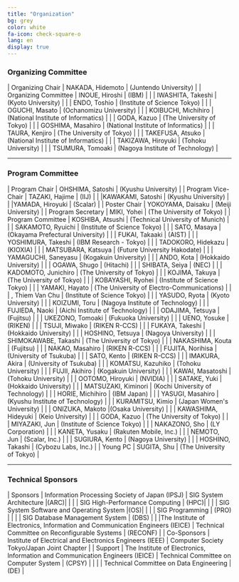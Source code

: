 ```yaml
---
title: "Organization"
bg: grey
color: white
fa-icon: check-square-o
lang: en
display: true
---
```


### Organizing Committee

| Organizing Chair | NAKADA, Hidemoto | (Juntendo University) |
| Organizing Committee | INOUE, Hiroshi | (IBM) |
| | IWASHITA, Takeshi | (Kyoto University) |
| | ENDO, Toshio | (Institute of Science Tokyo) |
| | OGUCHI, Masato | (Ochanomizu University) |
| | KOIBUCHI, Michihiro | (National Institute of Informatics) |
| | GODA, Kazuo | (The University of Tokyo) |
| | GOSHIMA, Masahiro | (National Institute of Informatics) |
| | TAURA, Kenjiro | (The University of Tokyo) |
| | TAKEFUSA, Atsuko | (National Institute of Informatics) |
| | TAKIZAWA, Hiroyuki | (Tohoku University) |
| | TSUMURA, Tomoaki | (Nagoya Institute of Technology) |

---

### Program Committee

| Program Chair | OHSHIMA, Satoshi | (Kyushu University) |
| Program Vice-Chair | TAZAKI, Hajime | (IIJ) |
| |KAWAKAMI, Satoshi | (Kyushu University) |
| |YAMADA, Hiroyuki | (Scalar) |
| Poster Chair | YOKOYAMA, Daisaku | (Meiji University) |
| Program Secretary | MIKI, Yohei | (The University of Tokyo) |
| Program Committee | KOSHIBA, Atsushi | (Technical University of Munich) |
| | SAKAMOTO, Ryuichi | (Institute of Science Tokyo) |
| | SATO, Masaya | (Okayama Prefectural University) |
| | FUKAI, Takaaki | (AIST) |
| | YOSHIMURA, Takeshi | (IBM Research - Tokyo) |
| | TADOKORO, Hidekazu | (KIOXIA) |
| | MATSUBARA, Katsuya | (Future University Hakodate) |
| | YAMAGUCHI, Saneyasu | (Kogakuin University) |
| | ANDO, Kota | (Hokkaido University) |
| | OGAWA, Shugo | (Hitachi) |
| | SHIBATA, Seiya | (NEC) |
| | KADOMOTO, Junichiro | (The University of Tokyo) |
| | KOJIMA, Takuya | (The University of Tokyo) |
| | KOBAYASHI, Ryohei | (Institute of Science Tokyo) |
| | YAMAKI, Hayato | (The University of Electro-Communications) |
| | , Thiem Van Chu | (Institute of Science Tokyo) |
| | YASUDO, Ryota | (Kyoto University) |
| | KOIZUMI, Toru | (Nagoya Institute of Technology) |
| | FUJIEDA, Naoki | (Aichi Institute of Technology) |
| | ODAJIMA, Tetsuya | (Fujitsu) |
| | UKEZONO, Tomoaki | (Fukuoka University) |
| | UENO, Yosuke | (RIKEN) |
| | TSUJI, Miwako | (RIKEN R-CCS) |
| | FUKAYA, Takeshi | (Hokkaido University) |
| | HOSHINO, Tetsuya | (Nagoya University) |
| | SHIMOKAWABE, Takashi | (The University of Tokyo) |
| | NAKASHIMA, Kouta | (Fujitsu) |
| | NAKAO, Masahiro | (RIKEN R-CCS) |
| | FUJITA, Norihisa | (University of Tsukuba) |
| | SATO, Kento | (RIKEN R-CCS) |
| | IMAKURA, Akira | (University of Tsukuba) |
| | KOMATSU, Kazuhiko | (Tohoku University) |
| | FUJII, Akihiro | (Kogakuin University) |
| | KAWAI, Masatoshi | (Tohoku University) |
| | OOTOMO, Hiroyuki | (NVIDIA) |
| | SATAKE, Yuki | (Hokkaido University) |
| | MATSUZAKI, Kiminori | (Kochi University of Technology) |
| | HORIE, Michihiro | (IBM Japan) |
| | YASUGI, Masahiro | (Kyushu Institute of Technology) |
| | KURAMITSU, Kimio | (Japan Women's University) |
| | ONIZUKA, Makoto |(Osaka University) |
| | KAWASHIMA, Hideyuki | (Keio University) |
| | GODA, Kazuo | (The University of Tokyo) |
| | MIYAZAKI, Jun | (Institute of Science Tokyo) |
| | NAKAZONO, Sho | (LY Corporation) |
| | KANETA, Yusaku | (Rakuten Mobile, Inc.) |
| | NEMOTO, Jun | (Scalar, Inc.) |
| | SUGIURA, Kento | (Nagoya University) |
| | HOSHINO, Takashi | (Cybozu Labs, Inc.) |
| Young PC | SUGITA, Shu | (The University of Tokyo) |

---

### Technical Sponsors

| Sponsors | Information Processing Society of Japan (IPSJ) | SIG System Architecture |(ARC)|
| | | SIG High-Performance Computing | (HPC)|
| | | SIG System Software and Operating System |(OS)|
| | | SIG Programming | (PRO) |
| | | SIG Database Management System | (DBS) |
| |The Institute of Electronics, Information and Communication Engineers (IEICE)  | Technical Committee on Reconfigurable Systems | (RECONF) |
| Co-Sponsors | Institute of Electrical and Electronics Engineers (IEEE) | Computer Society Tokyo/Japan Joint Chapter |
| Support | The Institute of Electronics, Information and Communication Engineers (IEICE) | Technical Committee on Computer System | (CPSY) |
| | | Technical Committee on Data Engineering | (DE) |
